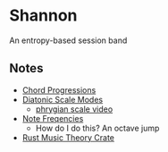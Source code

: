 # Shannon

An entropy-based session band

## Notes

* [Chord Progressions](https://www.musictheoryacademy.com/understanding-music/chord-progressions/)
* [Diatonic Scale Modes](https://en.wikipedia.org/wiki/Diatonic_scale#Theory)
    * [phrygian scale video](https://www.youtube.com/watch?v=ZnoKgWnMEq8)
* [Note Freqencies](https://pages.mtu.edu/~suits/notefreqs.html)
    * How do I do this? An octave jump
* [Rust Music Theory Crate](https://github.com/ozankasikci/rust-music-theory)
